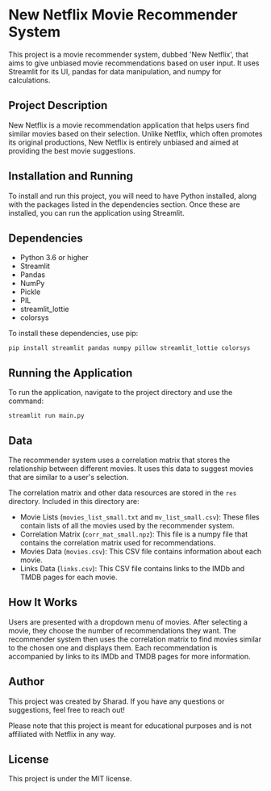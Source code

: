 # New Netflix Movie Recommender System

This project is a movie recommender system, dubbed 'New Netflix', that aims to give unbiased movie recommendations based on user input. It uses Streamlit for its UI, pandas for data manipulation, and numpy for calculations.

## Project Description

New Netflix is a movie recommendation application that helps users find similar movies based on their selection. Unlike Netflix, which often promotes its original productions, New Netflix is entirely unbiased and aimed at providing the best movie suggestions.

## Installation and Running

To install and run this project, you will need to have Python installed, along with the packages listed in the dependencies section. Once these are installed, you can run the application using Streamlit.

## Dependencies

- Python 3.6 or higher
- Streamlit
- Pandas
- NumPy
- Pickle
- PIL
- streamlit_lottie
- colorsys

To install these dependencies, use pip:

```
pip install streamlit pandas numpy pillow streamlit_lottie colorsys
```

## Running the Application

To run the application, navigate to the project directory and use the command:

```
streamlit run main.py
```

## Data

The recommender system uses a correlation matrix that stores the relationship between different movies. It uses this data to suggest movies that are similar to a user's selection.

The correlation matrix and other data resources are stored in the `res` directory. Included in this directory are:

- Movie Lists (`movies_list_small.txt` and `mv_list_small.csv`): These files contain lists of all the movies used by the recommender system.
- Correlation Matrix (`corr_mat_small.npz`): This file is a numpy file that contains the correlation matrix used for recommendations.
- Movies Data (`movies.csv`): This CSV file contains information about each movie.
- Links Data (`links.csv`): This CSV file contains links to the IMDb and TMDB pages for each movie.

## How It Works

Users are presented with a dropdown menu of movies. After selecting a movie, they choose the number of recommendations they want. The recommender system then uses the correlation matrix to find movies similar to the chosen one and displays them. Each recommendation is accompanied by links to its IMDb and TMDB pages for more information.

## Author

This project was created by Sharad. If you have any questions or suggestions, feel free to reach out!

Please note that this project is meant for educational purposes and is not affiliated with Netflix in any way.

## License

This project is under the MIT license.
